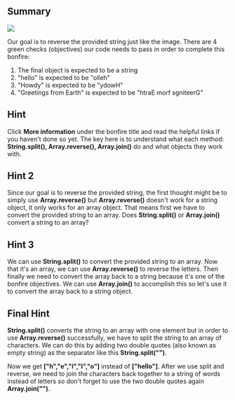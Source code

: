 ## Summary

![](http://www.foundshit.com/pictures/signs/stressed-desserts.jpg)

Our goal is to reverse the provided string just like the image. There are 4 green checks (objectives) our code needs to pass in order to complete this bonfire:

1. The final object is expected to be a string
2. "hello" is expected to be "olleh"
3. "Howdy" is expected to be "ydowH"
4. "Greetings from Earth" is expected to be "htraE morf sgniteerG"

## Hint 
Click **More information** under the bonfire title and read the helpful links if you haven't done so yet. The key here is to understand what each method: **String.split(), Array.reverse(), Array.join()** do and what objects they work with.

## Hint 2
Since our goal is to reverse the provided string, the first thought might be to simply use **Array.reverse()** but **Array.reverse()** doesn't work for a string object, it only works for an array object. That means first we have to convert the provided string to an array. Does **String.split()** or **Array.join()** convert a string to an array? 

## Hint 3
We can use **String.split()** to convert the provided string to an array. Now that it's an array, we can use **Array.reverse()** to reverse the letters. Then finally we need to convert the array back to a string because it's one of the bonfire objectives. We can use **Array.join()** to accomplish this so let's use it to convert the array back to a string object. 

## Final Hint
**String.split()** converts the string to an array with one element but in order to use **Array.reverse()** successfully, we have to split the string to an array of characters. We can do this by adding two double quotes (also known as empty string) as the separator like this **String.split("")**. 

Now we get **["h","e","l","l","o"]** instead of **["hello"]**. After we use split and reverse, we need to join the characters back together to a string of words instead of letters so don't forget to use the two double quotes again **Array.join("")**.